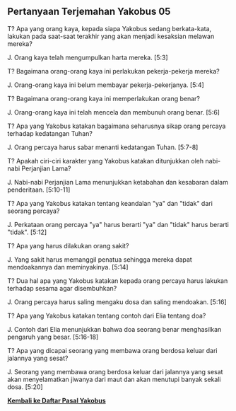 ## Pertanyaan Terjemahan Yakobus 05 ##

T? Apa yang orang kaya, kepada siapa Yakobus sedang berkata-kata, lakukan pada saat-saat terakhir yang akan menjadi kesaksian melawan mereka?

J. Orang kaya telah mengumpulkan harta mereka. [5:3]

T? Bagaimana orang-orang kaya ini perlakukan pekerja-pekerja mereka?

J. Orang-orang kaya ini belum membayar pekerja-pekerjanya. [5:4]

T? Bagaimana orang-orang kaya ini memperlakukan orang benar?

J. Orang-orang kaya ini telah mencela dan membunuh orang benar. [5:6]

T? Apa yang Yakobus katakan bagaimana seharusnya sikap orang percaya terhadap kedatangan Tuhan?

J. Orang percaya harus sabar menanti kedatangan Tuhan. [5:7-8]

T? Apakah ciri-ciri karakter yang Yakobus katakan ditunjukkan oleh nabi-nabi Perjanjian Lama?

J. Nabi-nabi Perjanjian Lama menunjukkan ketabahan dan kesabaran dalam penderitaan. [5:10-11]

T? Apa yang Yakobus katakan tentang keandalan "ya" dan "tidak" dari seorang percaya?

J. Perkataan orang percaya "ya" harus berarti "ya" dan "tidak" harus berarti "tidak". [5:12]

T? Apa yang harus dilakukan orang sakit?

J. Yang sakit harus memanggil penatua sehingga mereka dapat mendoakannya dan meminyakinya. [5:14]

T? Dua hal apa yang Yakobus katakan kepada orang percaya harus lakukan terhadap sesama agar disembuhkan?

J. Orang percaya harus saling mengaku dosa dan saling mendoakan. [5:16]

T? Apa yang Yakobus katakan tentang contoh dari Elia tentang doa? 

J. Contoh dari Elia menunjukkan bahwa doa seorang benar menghasilkan pengaruh yang besar. [5:16-18]

T? Apa yang dicapai seorang yang membawa orang berdosa keluar dari jalannya yang sesat?

J. Seorang yang membawa orang berdosa keluar dari jalannya yang sesat akan menyelamatkan jiwanya dari maut dan akan menutupi banyak sekali dosa. [5:20]

__[Kembali ke Daftar Pasal Yakobus](./)__

